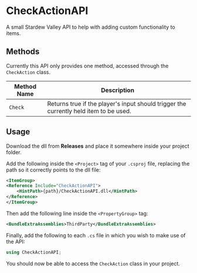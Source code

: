 # CheckActionAPI
A small Stardew Valley API to help with adding custom functionality to items.

## Methods
Currently this API only provides one method, accessed through the `CheckAction` class.

|Method Name|Description|
|---|---|
|`Check`|Returns true if the player's input should trigger the currently held item to be used.|

## Usage
Download the dll from **Releases** and place it somewhere inside your project folder.

Add the following inside the `<Project>` tag of your `.csproj` file, replacing the path so it correctly points to the dll file:  
```xml
<ItemGroup>
<Reference Include="CheckActionAPI">
    <HintPath>{path}/CheckActionAPI.dll</HintPath>
</Reference>
</ItemGroup>
```

Then add the following line inside the `<PropertyGroup>` tag:  
```xml
<BundleExtraAssemblies>ThirdParty</BundleExtraAssemblies>
```

Finally, add the following to each `.cs` file in which you wish to make use of the API:  
```c#
using CheckActionAPI;
```

You should now be able to access the `CheckAction` class in your project.